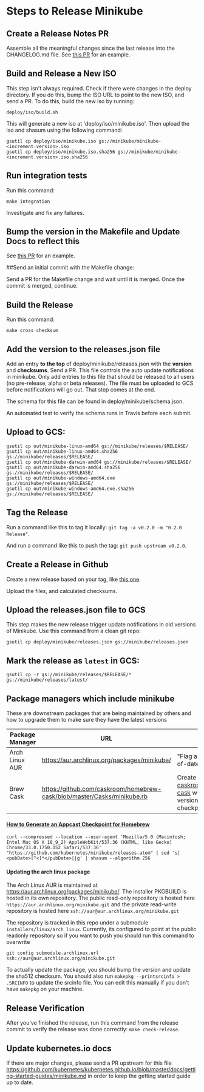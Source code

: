 # Steps to Release Minikube

## Create a Release Notes PR

Assemble all the meaningful changes since the last release into the CHANGELOG.md file.
See [this PR](https://github.com/kubernetes/minikube/pull/164) for an example.

## Build and Release a New ISO

This step isn't always required. Check if there were changes in the deploy directory.
If you do this, bump the ISO URL to point to the new ISO, and send a PR.
To do this, build the new iso by running:
```shell
deploy/iso/build.sh
```
This will generate a new iso at 'deploy/iso/minikube.iso'.  Then upload the iso and shasum using the following command:
```shell
gsutil cp deploy/iso/minikube.iso gs://minikube/minikube-<increment.version>.iso
gsutil cp deploy/iso/minikube.iso.sha256 gs://minikube/minikube-<increment.version>.iso.sha256
```

## Run integration tests

Run this command:
```shell
make integration
```
Investigate and fix any failures.

## Bump the version in the Makefile and Update Docs to reflect this

See [this PR](https://github.com/kubernetes/minikube/pull/165) for an example.

##Send an initial commit with the Makefile change:

Send a PR for the Makefile change and wait until it is merged.  Once the commit is merged, continue.

## Build the Release

Run this command:

```shell
make cross checksum
```

## Add the version to the releases.json file

Add an entry **to the top** of deploy/minikube/releases.json with the **version** and **checksums**.
Send a PR.
This file controls the auto update notifications in minikube.
Only add entries to this file that should be released to all users (no pre-release, alpha or beta releases).
The file must be uploaded to GCS before notifications will go out. That step comes at the end.

The schema for this file can be found in deploy/minikube/schema.json.

An automated test to verify the schema runs in Travis before each submit.

## Upload to GCS:

```shell
gsutil cp out/minikube-linux-amd64 gs://minikube/releases/$RELEASE/
gsutil cp out/minikube-linux-amd64.sha256 gs://minikube/releases/$RELEASE/
gsutil cp out/minikube-darwin-amd64 gs://minikube/releases/$RELEASE/
gsutil cp out/minikube-darwin-amd64.sha256 gs://minikube/releases/$RELEASE/
gsutil cp out/minikube-windows-amd64.exe gs://minikube/releases/$RELEASE/
gsutil cp out/minikube-windows-amd64.exe.sha256 gs://minikube/releases/$RELEASE/
```

## Tag the Release

Run a command like this to tag it locally: `git tag -a v0.2.0 -m "0.2.0 Release"`.

And run a command like this to push the tag: `git push upstream v0.2.0`.

## Create a Release in Github

Create a new release based on your tag, like [this one](https://github.com/kubernetes/minikube/releases/tag/v0.2.0).

Upload the files, and calculated checksums.

## Upload the releases.json file to GCS

This step makes the new release trigger update notifications in old versions of Minikube.
Use this command from a clean git repo:

```shell
gsutil cp deploy/minikube/releases.json gs://minikube/releases.json
```

## Mark the release as `latest` in GCS:

```shell
gsutil cp -r gs://minikube/releases/$RELEASE/* gs://minikube/releases/latest/
```

## Package managers which include minikube

These are downstream packages that are being maintained by others and how to upgrade them to make sure they have the latest versions

| Package Manager | URL | TODO |
| --- | --- | --- |
| Arch Linux AUR | https://aur.archlinux.org/packages/minikube/ | "Flag as package out-of-date"
| Brew Cask | https://github.com/caskroom/homebrew-cask/blob/master/Casks/minikube.rb | Create a new PR in [caskroom/homebrew-cask](https://github.com/caskroom/homebrew-cask) with an updated version and appcast checkpoint

#### [How to Generate an Appcast Checkpoint for Homebrew](https://github.com/caskroom/homebrew-cask/blob/master/doc/cask_language_reference/stanzas/appcast.md)
`curl --compressed --location --user-agent 'Mozilla/5.0 (Macintosh; Intel Mac OS X 10_9_2) AppleWebKit/537.36 (KHTML, like Gecko) Chrome/33.0.1750.152 Safari/537.36' "https://github.com/kubernetes/minikube/releases.atom" | sed 's|<pubDate>[^<]*</pubDate>||g' | shasum --algorithm 256`

#### Updating the arch linux package
The Arch Linux AUR is maintained at https://aur.archlinux.org/packages/minikube/.  The installer PKGBUILD is hosted in its own repository.  The public read-only repository is hosted here `https://aur.archlinux.org/minikube.git` and the private read-write repository is hosted here `ssh://aur@aur.archlinux.org/minikube.git`

The repository is tracked in this repo under a submodule `installers/linux/arch_linux`.  Currently, its configured to point at the public readonly repository so if you want to push you should run this command to overwrite

`git config submodule.archlinux.url ssh://aur@aur.archlinux.org/minikube.git `

To actually update the package, you should bump the version and update the sha512 checksum.  You should also run `makepkg --printsrcinfo > .SRCINFO` to update the srcinfo file.  You can edit this manually if you don't have `makepkg` on your machine.

## Release Verification

After you've finished the release, run this command from the release commit to verify the release was done correctly:
`make check-release`.

## Update kubernetes.io docs

If there are major changes, please send a PR upstream for this file https://github.com/kubernetes/kubernetes.github.io/blob/master/docs/getting-started-guides/minikube.md in order to keep the getting started guide up to date.
